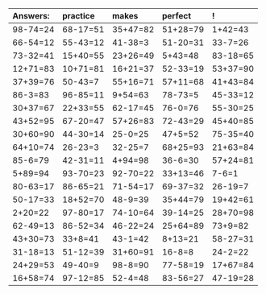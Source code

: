 | Answers: | practice | makes | perfect | ! |
| :--- | :--- | :--- | :--- | :--- |
| 98-74=24 | 68-17=51 | 35+47=82 | 51+28=79 | 1+42=43 | 
| 66-54=12 | 55-43=12 | 41-38=3 | 51-20=31 | 33-7=26 | 
| 73-32=41 | 15+40=55 | 23+26=49 | 5+43=48 | 83-18=65 | 
| 12+71=83 | 10+71=81 | 16+21=37 | 52-33=19 | 53+37=90 | 
| 37+39=76 | 50-43=7 | 55+16=71 | 57+11=68 | 41+43=84 | 
| 86-3=83 | 96-85=11 | 9+54=63 | 78-73=5 | 45-33=12 | 
| 30+37=67 | 22+33=55 | 62-17=45 | 76-0=76 | 55-30=25 | 
| 43+52=95 | 67-20=47 | 57+26=83 | 72-43=29 | 45+40=85 | 
| 30+60=90 | 44-30=14 | 25-0=25 | 47+5=52 | 75-35=40 | 
| 64+10=74 | 26-23=3 | 32-25=7 | 68+25=93 | 21+63=84 | 
| 85-6=79 | 42-31=11 | 4+94=98 | 36-6=30 | 57+24=81 | 
| 5+89=94 | 93-70=23 | 92-70=22 | 33+13=46 | 7-6=1 | 
| 80-63=17 | 86-65=21 | 71-54=17 | 69-37=32 | 26-19=7 | 
| 50-17=33 | 18+52=70 | 48-9=39 | 35+44=79 | 19+42=61 | 
| 2+20=22 | 97-80=17 | 74-10=64 | 39-14=25 | 28+70=98 | 
| 62-49=13 | 86-52=34 | 46-22=24 | 25+64=89 | 73+9=82 | 
| 43+30=73 | 33+8=41 | 43-1=42 | 8+13=21 | 58-27=31 | 
| 31-18=13 | 51-12=39 | 31+60=91 | 16-8=8 | 24-2=22 | 
| 24+29=53 | 49-40=9 | 98-8=90 | 77-58=19 | 17+67=84 | 
| 16+58=74 | 97-12=85 | 52-4=48 | 83-56=27 | 47-19=28 | 
